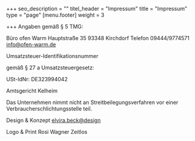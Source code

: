 +++
seo_description = ""
titel_header = "Impressum"
title = "Impressum"
type = "page"
[menu.footer]
weight = 3

+++
Angaben gemäß § 5 TMG:

Büro ofen Warm
Hauptstraße 35
93348 Kirchdorf
Telefon 09444/9774571
info@ofen-warm.de

Umsatzsteuer-Identifikationsnummer

gemäß § 27 a Umsatzsteuergesetz:

USt-IdNr: DE323994042

Amtsgericht Kelheim

Das Unternehmen nimmt nicht an Streitbeilegungsverfahren vor einer Verbraucherschlichtungsstelle teil.

Design & Konzept
[elvira.beck@design](http://elvirabeck-design.de)

Logo & Print
Rosi Wagner Zeitlos